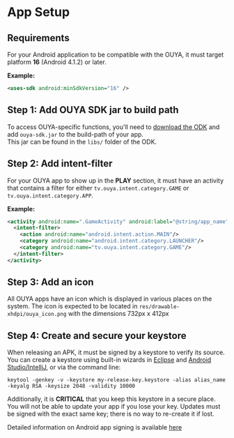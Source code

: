 # App Setup

## Requirements

For your Android application to be compatible with the OUYA, it must target platform **16** (Android 4.1.2) or later.

**Example:**

```xml
<uses-sdk android:minSdkVersion="16" />
```

## Step 1: Add OUYA SDK jar to build path

To access OUYA-specific functions, you'll need to [download the ODK](https://devs.ouya.tv/developers/odk) and add `ouya-sdk.jar` to the build-path of your app.  
This jar can be found in the `libs/` folder of the ODK.

## Step 2: Add intent-filter

For your OUYA app to show up in the **PLAY** section, it must have an activity that contains a filter for either `tv.ouya.intent.category.GAME` or `tv.ouya.intent.category.APP`.

**Example:**

```xml
<activity android:name=".GameActivity" android:label="@string/app_name">
  <intent-filter>
    <action android:name="android.intent.action.MAIN"/>
    <category android:name="android.intent.category.LAUNCHER"/>
    <category android:name="tv.ouya.intent.category.GAME"/>
  </intent-filter>  
</activity>
```

## Step 3: Add an icon

All OUYA apps have an icon which is displayed in various places on the system. The icon is expected to be located in `res/drawable-xhdpi/ouya_icon.png` with the dimensions 732px x 412px

## Step 4: Create and secure your keystore

When releasing an APK, it must be signed by a keystore to verify its source. You can create a keystore using built-in wizards in [Eclipse](http://developer.android.com/tools/publishing/app-signing.html#adt) and [Android Studio/IntelliJ](http://developer.android.com/tools/publishing/app-signing.html#studio), or via the command line:

```
keytool -genkey -v -keystore my-release-key.keystore -alias alias_name -keyalg RSA -keysize 2048 -validity 10000
```

Additionally, it is **CRITICAL** that you keep this keystore in a secure place. You will not be able to update your app if you lose your key. Updates must be signed with the exact same key; there is no way to re-create it if lost.

Detailed information on Android app signing is available [here](http://developer.android.com/tools/publishing/app-signing.html)
